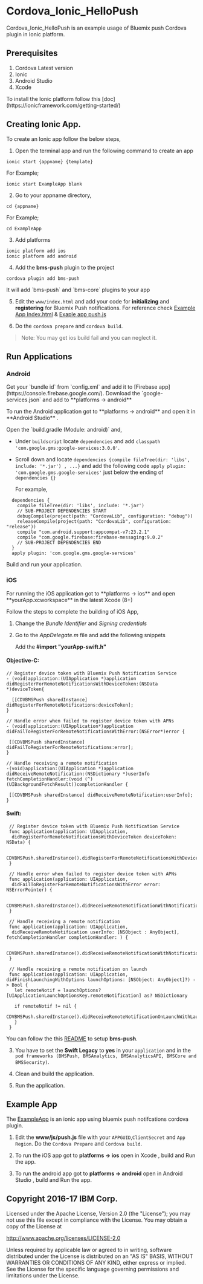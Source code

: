 # Cordova_Ionic_HelloPush

Cordova_Ionic_HelloPush is an example usage of Bluemix push Cordova plugin in Ionic platform.

## Prerequisites

<ol>
<li>Cordova Latest version</li>
<li>Ionic </li>
<li>Android Studio</li>
<li>Xcode</li>
</ol>

 <p>To install the Ionic platform follow this [doc](https://ionicframework.com/getting-started/)</p>

## Creating Ionic App.

To create an Ionic app follow the below steps,

1. Open the terminal app and run the following command to create an app

  ```
  ionic start {appname} {template}
  ```
  For Example;

  ```
  ionic start ExampleApp blank
  ```
2. Go to your appname directory,

  ```
  cd {appname}
  ```

  For Example;

  ```
  cd ExampleApp
  ```
3. Add platforms

  ```
  ionic platform add ios
  ionic platform add android
  ```
4. Add the <strong>bms-push</strong> plugin to the project

  ```
  cordova plugin add bms-push
  ```

  <p>It will add `bms-push` and `bms-core` plugins to your app</p>


5. Edit the `www/index.html` and add your code for <strong>initializing</strong> and <strong>registering</strong> for Bluemix Push notifications. For reference check [Example App Index.html](https://github.com/ibm-bluemix-push-notifications/Cordova_Ionic_HelloPush/ExampleApp/www/index.html) & [Exaple app push.js](https://github.com/ibm-bluemix-push-notifications/Cordova_Ionic_HelloPush/ExampleApp/www/js/push.js)

6. Do the `cordova prepare` and `cordova build`.

>Note: You may get ios build fail and you can neglect it.

## Run Applications

### Android

<p> Get your `bundle id` from `config.xml` and add it to [Firebase app](https://console.firebase.google.com/). Download the `google-services.json` and add to **platforms -> android** </p>

<p>To run the Android application got to **platforms -> android** and open it in **Android Studio** . </p>

<p>Open the `build.gradle (Module: android)` and,

* Under `buildscript` locate `dependencies` and add `classpath 'com.google.gms:google-services:3.0.0'`.
* Scroll down and locate `dependencies {compile fileTree(dir: 'libs', include: '*.jar') , ...}`  and add the following code `apply plugin: 'com.google.gms.google-services'` just below the ending of `dependencies {}`

  For example,

```
  dependencies {
    compile fileTree(dir: 'libs', include: '*.jar')
    // SUB-PROJECT DEPENDENCIES START
    debugCompile(project(path: "CordovaLib", configuration: "debug"))
    releaseCompile(project(path: "CordovaLib", configuration: "release"))
    compile "com.android.support:appcompat-v7:23.2.1"
    compile "com.google.firebase:firebase-messaging:9.0.2"
    // SUB-PROJECT DEPENDENCIES END
  }
  apply plugin: 'com.google.gms.google-services'
```

<p> Build and run your application. </p>

### iOS

<p>For running the iOS application got to **platforms -> ios** and open **yourApp.xcworkspace** in the latest Xcode (8+)</p>

Follow the steps to complete the building of iOS App,

1. Change the *Bundle Identifier* and *Signing credentials*
2. Go to the *AppDelegate.m* file and add the following snippets

    Add the **#import "yourApp-swift.h"**

#### Objective-C:

   ```
   // Register device token with Bluemix Push Notification Service
   - (void)application:(UIApplication *)application
  didRegisterForRemoteNotificationsWithDeviceToken:(NSData *)deviceToken{

     [[CDVBMSPush sharedInstance] didRegisterForRemoteNotifications:deviceToken];
  }

  // Handle error when failed to register device token with APNs
  - (void)application:(UIApplication*)application
  didFailToRegisterForRemoteNotificationsWithError:(NSError*)error {

    [[CDVBMSPush sharedInstance] didFailToRegisterForRemoteNotifications:error];
  }

  // Handle receiving a remote notification
  -(void)application:(UIApplication *)application
  didReceiveRemoteNotification:(NSDictionary *)userInfo
  fetchCompletionHandler:(void (^)(UIBackgroundFetchResult))completionHandler {

    [[CDVBMSPush sharedInstance] didReceiveRemoteNotification:userInfo];
  }
  ```

#### Swift:

  ```
   // Register device token with Bluemix Push Notification Service
   func application(application: UIApplication,
   	didRegisterForRemoteNotificationsWithDeviceToken deviceToken: NSData) {

   	CDVBMSPush.sharedInstance().didRegisterForRemoteNotificationsWithDeviceToken(deviceToken)
   }

   // Handle error when failed to register device token with APNs
   func application(application: UIApplication,
   	didFailToRegisterForRemoteNotificationsWithError error: NSErrorPointer) {

   	CDVBMSPush.sharedInstance().didReceiveRemoteNotificationWithNotification(error)
   }

   // Handle receiving a remote notification
   func application(application: UIApplication,
   	didReceiveRemoteNotification userInfo: [NSObject : AnyObject], 	fetchCompletionHandler completionHandler: ) {

   	CDVBMSPush.sharedInstance().didReceiveRemoteNotificationWithNotification(userInfo)
   }

   // Handle receiving a remote notification on launch
   func application(application: UIApplication, didFinishLaunchingWithOptions launchOptions: [NSObject: AnyObject]?) -> Bool {
     let remoteNotif = launchOptions?[UIApplicationLaunchOptionsKey.remoteNotification] as? NSDictionary

     if remoteNotif != nil {
       CDVBMSPush.sharedInstance().didReceiveRemoteNotificationOnLaunchWithLaunchOptions(launchOptions)
     }
   }
   ```
  You can follow the this [README](https://github.com/ibm-bluemix-mobile-services/bms-clientsdk-cordova-plugin-push/blob/master/README.md) to setup **bms-push**.

3. You have to set the **Swift Legacy** to **yes** in your `application` and in the `pod frameworks (BMSPush, BMSAnalytics, BMSAnalyticsAPI, BMSCore and BMSSecurity)`.

4. Clean and build the application.
5. Run the application.

## Example App

The [ExampleApp](https://github.com/ibm-bluemix-push-notifications/Cordova_Ionic_HelloPush/ExampleApp) is an ionic app using bluemix push notifcations cordova plugin.

1. Edit the **www/js/push.js** file with your `APPGUID`,`ClientSecret` and `App Region`. Do the `Cordova Prepare` and `Cordova build`.

2. To run the iOS app got to **platforms -> ios** open in Xcode , build and Run the app.
3. To run the android app got to **platforms -> android** open in Android Studio , build and Run the app.


## Copyright 2016-17 IBM Corp.

Licensed under the Apache License, Version 2.0 (the "License"); you may not use this file except in compliance with the License. You may obtain a copy of the License at

http://www.apache.org/licenses/LICENSE-2.0

Unless required by applicable law or agreed to in writing, software distributed under the License is distributed on an "AS IS" BASIS, WITHOUT WARRANTIES OR CONDITIONS OF ANY KIND, either express or implied. See the License for the specific language governing permissions and limitations under the License.

